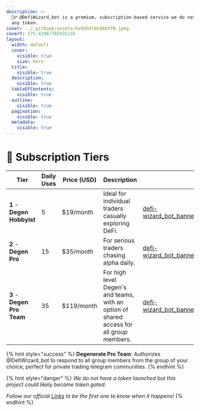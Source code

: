 ```yaml
---
description: >-
  🧙‍♂️ @DefiWizard_bot is a premium, subscription-based service we do not have
  any token.
cover: ../.gitbook/assets/Gx6GhXlWsAAEXfN.jpeg
coverY: 175.42967702935135
layout:
  width: default
  cover:
    visible: true
    size: hero
  title:
    visible: true
  description:
    visible: true
  tableOfContents:
    visible: true
  outline:
    visible: true
  pagination:
    visible: true
  metadata:
    visible: true
---
```


# 🥇 Subscription Tiers

<table data-view="cards" data-full-width="false"><thead><tr><th>Tier </th><th>Daily Uses</th><th>Price (USD)</th><th>Description</th><th data-hidden data-card-cover data-type="files"></th></tr></thead><tbody><tr><td><strong>1</strong> - <strong>Degen Hobbyist</strong></td><td>5</td><td>$19/month</td><td>Ideal for individual traders casually exploring DeFi.</td><td><a href="../.gitbook/assets/defi-wizard_bot_banner.png">defi-wizard_bot_banner.png</a></td></tr><tr><td><strong>2</strong> - <strong>Degen Pro</strong></td><td>15</td><td>$35/month</td><td>For serious traders chasing alpha daily.</td><td><a href="../.gitbook/assets/defi-wizard_bot_banner.png">defi-wizard_bot_banner.png</a></td></tr><tr><td><strong>3</strong> - <strong>Degen Pro Team</strong></td><td>35</td><td>$119/month</td><td>For high level Degen's and teams, with an option of shared access for all group members.</td><td><a href="../.gitbook/assets/defi-wizard_bot_banner.png">defi-wizard_bot_banner.png</a></td></tr></tbody></table>



{% hint style="success" %}
**Degenerate Pro Team**: Authorizes @DefiWizard\_bot to respond to all group members from the group of your choice, perfect for private trading telegram communities.
{% endhint %}

{% hint style="danger" %}
_We do not have a token launched but this project could likely became token gated._&#x20;

_Follow our official_ [_Links_](contact-and-support.md) _to be the first one to know when it happens!_&#x20;
{% endhint %}
